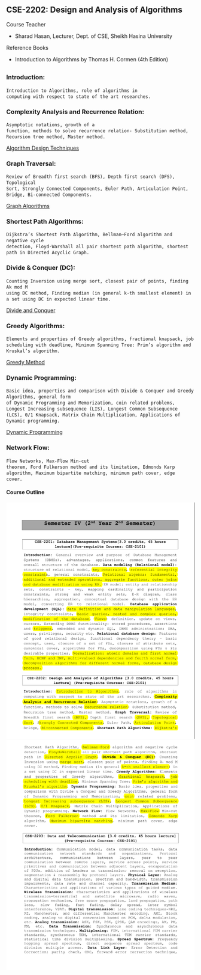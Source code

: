 ## CSE-2202: Design and Analysis of Algorithms

Course Teacher

- Sharad Hasan, Lecturer, Dept. of CSE,
  Sheikh Hasina University

Reference Books

- Introduction to Algorithms by Thomas H. Cormen (4th Edition)

##

### Introduction:

    Introduction to Algorithms, role of algorithms in
    computing with respect to state of the art researches.

### Complexity Analysis and Recurrence Relation:

    Asymptotic notations, growth of a
    function, methods to solve recurrence relation- Substitution method,
    Recursion tree method, Master method.

[Algorithm Design Techniques](./slides/CSE-2202-Lecture-03-Algorithm%20Design%20Techniques%20-.pptx)

### Graph Traversal:

    Review of Breadth first search (BFS), Depth first search (DFS), Topological
    Sort, Strongly Connected Components, Euler Path, Articulation Point,
    Bridge, Bi-connected Components.

[Graph Algorithms](./slides/CSE-2202-Lecture-08%20-%20Graph%20Algorithm.pdf)

### Shortest Path Algorithms:

    Dijkstra’s Shortest Path Algorithm, Bellman–Ford algorithm and negative cycle
    detection, Floyd-Warshall all pair shortest path algorithm, shortest
    path in Directed Acyclic Graph.

### Divide & Conquer (DC):

    Counting Inversion using merge sort, closest pair of points, finding Ak mod M
    using DC method, Finding median (in general k-th smallest element) in
    a set using DC in expected linear time.

[Divide and Conquer](./slides/CSE-2202-Lecture-07%20-%20Divide%20and%20Conquer.pdf)

### Greedy Algorithms:

    Elements and properties of Greedy algorithms, fractional knapsack, job
    scheduling with deadline, Minimum Spanning Tree: Prim’s algorithm and
    Kruskal’s algorithm.

[Greedy Method](./slides/CSE-2202-Lecture-06-Greedy%20Method.pdf)

### Dynamic Programming:

    Basic idea, properties and comparison with Divide & Conquer and Greedy Algorithms, general form
    of Dynamic Programming and Memorization, coin related problems,
    Longest Increasing subsequence (LIS), Longest Common Subsequence
    (LCS), 0/1 Knapsack, Matrix Chain Multiplication, Applications of
    Dynamic programming.

[Dynamic Programming](./slides/CSE-2202-Lecture-09%20-%20Dynamic%20Programming.pdf)

### Network Flow:

    Flow Networks, Max-Flow Min-cut
    theorem, Ford Fulkerson method and its limitation, Edmonds Karp
    algorithm, Maximum bipartite matching, minimum path cover, edge
    cover.

#### Course Outline

![sy1](../extra/sy1.png)
![sy2](../extra/sy2.png)
